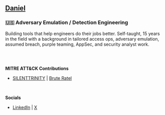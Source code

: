 ## [Daniel](https://x.com/darmad0)

### 🇺🇸 Adversary Emulation / Detection Engineering

Building tools that help engineers do their jobs better. Self-taught, 15 years in the field with a background in tailored access ops, adversary emulation, assumed breach, purple teaming, AppSec, and security analyst work.
##
</br>

**MITRE ATT&CK Contributions**

- [SILENTTRINITY](https://attack.mitre.org/software/S0692) | [Brute Ratel](https://attack.mitre.org/software/S1063) 
  
</br>


**Socials**

- [LinkedIn](https://www.linkedin.com/in/darmado)  |  [X](https://x.com/darmad0)
